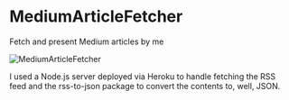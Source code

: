 # MediumArticleFetcher
Fetch and present Medium articles by me


![MediumArticleFetcher](https://media.giphy.com/media/dyw4M8I3hP7Jjd1ibQ/giphy.gif)



I used a Node.js server deployed via Heroku to handle fetching the RSS feed and the rss-to-json package to convert the contents to, well, JSON.
